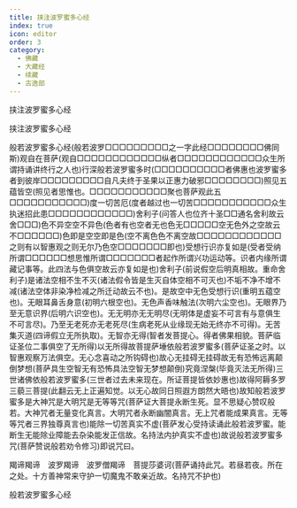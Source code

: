 ```yaml
---
title: 挟注波罗蜜多心经
index: true
icon: editor
order: 3
category:
  - 佛藏
  - 大藏经
  - 续藏
  - 古逸部
---
```


  挟注波罗蜜多心经  

挟注波罗蜜多心经  

般若波罗蜜多心经(般若波罗□□□□□□□□□之一字此经□□□□□□□□佛同斯)观自在菩萨(观自□□□□□□□□□□□□纵者□□□□□□□□□□□□众生所谓持诵讲终行之人也)行深般若波罗蜜多时(□□□□□□□□□□者佛惠也波罗蜜多者到彼岸□□□□□□□□□自凡夫终于圣果以正惠力破邪□□□□□□□□)照见五蕴皆空(照见者思惟也。□□□□□□□□□□□聚也菩萨观此五□□□□□□□□□□□)度一切苦厄(度者越过也一切苦□□□□□□□□□□□众生执迷招此患□□□□□□□□□□□□)舍利子(问答人也位齐十圣□□通名舍利故云舍□□□)色不异空空不异色(色者有也空者无也色无□□□□□空无色外之空故云不□□□□□□)色即是空空即是色(空不离色色不离空故□□□□□□□□□□□□之则有以智惠观之则无尔乃色空□□□□□□□即也)受想行识亦复如是(受者受纳所谓□□□□□□想思惟所谓□□□□□□□者起作所谓兴功运动等。识者内缘所谓藏记事等。此四法与色俱空故云亦复如是也)舍利子(前说假空后明真相故。重命舍利子)是诸法空相不生不灭(诸法假令皆是生灭自体空相不可灭也)不垢不净不增不减(诸法空体非染净检减之所迁动故云不也)。是故空中无色受想行识(重明五蕴空也)。无眼耳鼻舌身意(初明六根空也)。无色声香味触法(次明六尘空也)。无眼界乃至无意识界(后明六识空也)。无无明亦无无明尽(无明体是虚妄不可言有与意俱生不可言尽)。乃至无老死亦无老死尽(生病老死从业缘现无始无终亦不可得)。无苦集灭道(四谛假立无所执取)。无智亦无得(智者发菩提心。得者佛果相貌。菩萨临证圣位二事俱空了无所得)以无所得故菩提萨埵依般若波罗蜜多(菩萨证圣之时。以智惠观察万法俱空。无心念喜动之所钩碍也)故心无挂碍无挂碍故无有恐怖远离颠倒梦想(菩萨具生空智无有恐怖具法空智无梦想颠倒)究竟涅槃(毕竟灭法无所得)三世诸佛依般若波罗蜜多(三世者过去未来现在。所证菩提皆依妙惠也)故得阿耨多罗三藐三菩提(此翻云无上正遍知觉。以无心故同日照遐方朗然大晤也)故知般若波罗蜜多是大神咒是大明咒是无等等咒(菩萨证大菩提永断生死。显不思疑心赞叹般若。大神咒者无量变化真言。大明咒者永断幽闇真言。无上咒者能成果真言。无等等咒者三界独尊真言也)能除一切苦真实不虚(菩萨发心受持读诵此般若波罗蜜。能断生无能除业障能去杂染能发正信故。名持法内护真实不虚也)故说般若波罗蜜多咒(菩萨赞说般若劝令修习)即说咒曰。  

羯谛羯谛　波罗羯谛　波罗僧羯谛　菩提莎婆诃(菩萨诵持此咒。若昼若夜。所在之处。十方善神常来守护一切魔鬼不敢亲近故。名持咒不护也)  

般若波罗蜜多心经  
